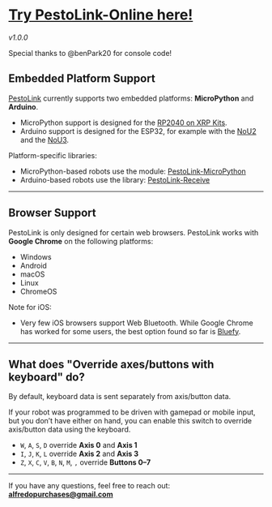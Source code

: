 
# [Try PestoLink-Online here!](http://pestol.ink/)

*v1.0.0*

Special thanks to @benPark20 for console code!

## Embedded Platform Support

[PestoLink](https://github.com/AlfredoSystems/PestoLink-MicroPython) currently supports two embedded platforms: **MicroPython** and **Arduino**.

- MicroPython support is designed for the [RP2040 on XRP Kits](https://www.sparkfun.com/products/22230).
- Arduino support is designed for the ESP32, for example with the [NoU2](https://alfredo-nou2.readthedocs.io/en/latest/robot_programming_tutorial_Pesto_Link.html) and the [NoU3](https://alfredo-nou3.readthedocs.io/robot_programming_tutorial_Pesto_Link.html).

Platform-specific libraries:

- MicroPython-based robots use the module: [PestoLink-MicroPython](https://github.com/AlfredoSystems/PestoLink-MicroPython/tree/main)
- Arduino-based robots use the library: [PestoLink-Receive](https://github.com/AlfredoSystems/PestoLink-Receive)

---

## Browser Support

PestoLink is only designed for certain web browsers. PestoLink works with **Google Chrome** on the following platforms:

- Windows
- Android
- macOS
- Linux
- ChromeOS

Note for iOS: 
- Very few iOS browsers support Web Bluetooth. While Google Chrome has worked for some users, the best option found so far is [Bluefy](https://apps.apple.com/us/app/bluefy-web-ble-browser/id1492822055).

---

## What does "Override axes/buttons with keyboard" do?

By default, keyboard data is sent separately from axis/button data.

If your robot was programmed to be driven with gamepad or mobile input, but you don’t have either on hand, you can enable this switch to override axis/button data using the keyboard.

- `W`, `A`, `S`, `D` override **Axis 0** and **Axis 1**
- `I`, `J`, `K`, `L` override **Axis 2** and **Axis 3**
- `Z`, `X`, `C`, `V`, `B`, `N`, `M`, `,` override **Buttons 0–7**

---

If you have any questions, feel free to reach out: **alfredopurchases@gmail.com**
